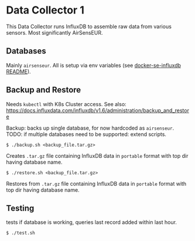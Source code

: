 # Data Collector 1

This Data Collector runs InfluxDB to assemble raw data from various
sensors. Most significantly AirSensEUR.

## Databases

Mainly `airsenseur`. All is setup via env variables (see [docker-se-influxdb README](https://github.com/smartemission/docker-se-influxdb)).

## Backup and Restore

Needs `kubectl` with K8s Cluster access. See also:
https://docs.influxdata.com/influxdb/v1.6/administration/backup_and_restore

Backup: backs up single database, for now hardcoded as `airsenseur`.
TODO: if multiple databases need to be supported: extend scripts.

```
$ ./backup.sh <backup_file.tar.gz>
```

Creates `.tar.gz` file containing InfluxDB data in `portable` format with top dir having database name.


```
$ ./restore.sh <backup_file.tar.gz>
```

Restores from `.tar.gz` file containing InfluxDB data in 
`portable` format with top dir having database name.

## Testing

tests if database is working, queries last record added within last hour.

```
$ ./test.sh
```
